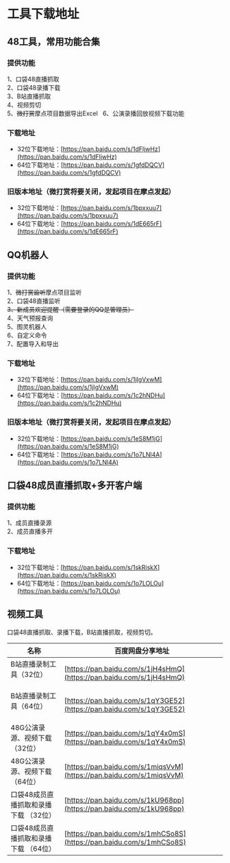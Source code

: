 # 工具下载地址

## 48工具，常用功能合集
### 提供功能
1、口袋48直播抓取   
2、口袋48录播下载   
3、B站直播抓取   
4、视频剪切   
5、<del>微打赏</del>摩点项目数据导出Excel   
6、公演录播回放视频下载功能
### 下载地址
* 32位下载地址：[https://pan.baidu.com/s/1dFljwHz](https://pan.baidu.com/s/1dFljwHz)
* 64位下载地址：[https://pan.baidu.com/s/1gfdDQCV](https://pan.baidu.com/s/1gfdDQCV)
### 旧版本地址（微打赏将要关闭，发起项目在摩点发起）
* 32位下载地址：[https://pan.baidu.com/s/1bpxxuu7](https://pan.baidu.com/s/1bpxxuu7)
* 64位下载地址：[https://pan.baidu.com/s/1dE665rF](https://pan.baidu.com/s/1dE665rF)

## QQ机器人
### 提供功能
1、<del>微打赏监听</del>摩点项目监听   
2、口袋48直播监听   
<del>3、新成员欢迎提醒（需要登录的QQ是管理员）</del>   
4、天气预报查询   
5、图灵机器人   
6、自定义命令   
7、配置导入和导出
### 下载地址
* 32位下载地址：[https://pan.baidu.com/s/1jIgVxwM](https://pan.baidu.com/s/1jIgVxwM)
* 64位下载地址：[https://pan.baidu.com/s/1c2hNDHu](https://pan.baidu.com/s/1c2hNDHu)
### 旧版本地址（微打赏将要关闭，发起项目在摩点发起）
* 32位下载地址：[https://pan.baidu.com/s/1eS8M1jG](https://pan.baidu.com/s/1eS8M1jG)
* 64位下载地址：[https://pan.baidu.com/s/1o7LNl4A](https://pan.baidu.com/s/1o7LNl4A)

## 口袋48成员直播抓取+多开客户端
### 提供功能
1、成员直播录源   
2、成员直播多开
### 下载地址
* 32位下载地址：[https://pan.baidu.com/s/1skRiskX](https://pan.baidu.com/s/1skRiskX)
* 64位下载地址：[https://pan.baidu.com/s/1o7LOLOu](https://pan.baidu.com/s/1o7LOLOu)

## 视频工具
口袋48直播抓取、录播下载，B站直播抓取，视频剪切。

| 名称 | 百度网盘分享地址 |
| ---  | --- |
| B站直播录制工具（32位）               | [https://pan.baidu.com/s/1jH4sHmQ](https://pan.baidu.com/s/1jH4sHmQ) |
| B站直播录制工具（64位）               | [https://pan.baidu.com/s/1qY3GE52](https://pan.baidu.com/s/1qY3GE52) |
| 48G公演录源、视频下载（32位）         | [https://pan.baidu.com/s/1qY4x0mS](https://pan.baidu.com/s/1qY4x0mS) |
| 48G公演录源、视频下载（64位）         | [https://pan.baidu.com/s/1miqsVvM](https://pan.baidu.com/s/1miqsVvM) |
| 口袋48成员直播抓取和录播下载 （32位） | [https://pan.baidu.com/s/1kU968pp](https://pan.baidu.com/s/1kU968pp) |
| 口袋48成员直播抓取和录播下载 （64位） | [https://pan.baidu.com/s/1mhCSo8S](https://pan.baidu.com/s/1mhCSo8S) |
